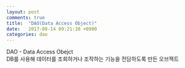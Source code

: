 ```yaml
---
layout: post
comments: true
title:  "DAO(Data Access Object)"
date:   2017-08-14 09:21:38 +0900
categories: dao
---
```

DAO - Data Access Obejct  
DB를 사용해 데이터를 조회하거나 조작하는 기능을 전담하도록 만든 오브젝트
